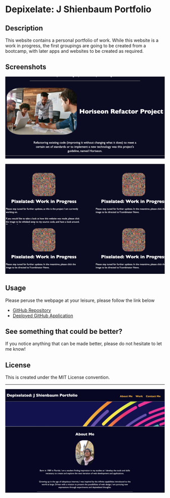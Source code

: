 # Depixelate: J Shienbaum Portfolio

## Description

This website contains a personal portfolio of work. While this website is a work in progress, the first groupings are going to be created from a bootcamp, with later apps and websites to be created as required.

## Screenshots

![First Project, prominently displayed](./assets/images/first-project.png)

![Placeholder projects for later additions](./assets/images/placeholders.png)

## Usage

Please peruse the webpage at your leisure, please follow the link below

* [GitHub Repository](https://github.com/DigitallyIntrinsic/depixelated-a-portfolio)
* [Deployed GitHub Application](https://digitallyintrinsic.github.io/depixelated-a-portfolio/)

## See something that could be better?

If you notice anything that can be made better, please do not hesitate to let me know!

## License

This is created under the MIT License convention.

---

![About-me-photo](./assets/images/About-me-screnshot.png "Page Screenshot")